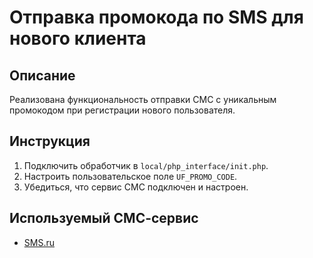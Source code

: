 # Отправка промокода по SMS для нового клиента

## Описание
Реализована функциональность отправки СМС с уникальным промокодом при регистрации нового пользователя.

## Инструкция
1. Подключить обработчик в `local/php_interface/init.php`.
2. Настроить пользовательское поле `UF_PROMO_CODE`.
3. Убедиться, что сервис СМС подключен и настроен.

## Используемый СМС-сервис
- [SMS.ru](https://sms.ru)
